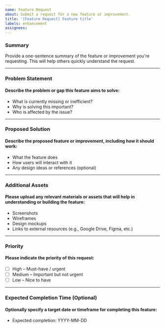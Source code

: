 ```yaml
---
name: Feature Request
about: Submit a request for a new feature or improvement.
title: '[Feature Request] Feature title'
labels: enhancement
assignees: 
---
```


### Summary

Provide a one-sentence summary of the feature or improvement you're requesting. This will help others quickly understand the request.

---

### Problem Statement

#### Describe the problem or gap this feature aims to solve:

- What is currently missing or inefficient?
- Why is solving this important?
- Who is affected by the issue?

---

### Proposed Solution

#### Describe the proposed feature or improvement, including how it should work:

- What the feature does
- How users will interact with it
- Any design ideas or references (optional)

---

### Additional Assets

#### Please upload any relevant materials or assets that will help in understanding or building the feature:

- Screenshots
- Wireframes
- Design mockups
- Links to external resources (e.g., Google Drive, Figma, etc.)

---

### Priority

#### Please indicate the priority of this request:
- [ ] High – Must-have / urgent
- [ ] Medium – Important but not urgent
- [ ] Low – Nice to have

---

### Expected Completion Time (Optional)

#### Optionally specify a target date or timeframe for completing this feature:
- Expected completion: YYYY-MM-DD
